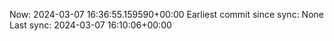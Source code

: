Now: 2024-03-07 16:36:55.159590+00:00 Earliest commit since sync: None Last sync: 2024-03-07 16:10:06+00:00
